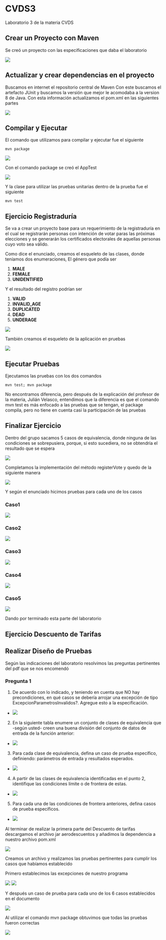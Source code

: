 # CVDS3
Laboratorio 3 de la materia CVDS

## Crear un Proyecto con Maven

Se creó un proyecto con las especificaciones que daba el laboratorio

<img  src="https://github.com/JuanMunozD/CVDS3/blob/master/img/CrearProyectoMaven.PNG">

## Actualizar y crear dependencias en el proyecto

Buscamos en internet el repositorio central de Maven
Con este buscamos el artefacto JUnit y buscamos la versión que mejor le acomodaba a la version 8 de Java. Con esta información actualizamos el pom.xml en las siguientes partes

<img  src="https://github.com/JuanMunozD/CVDS3/blob/master/img/ActuYCrearDependencias.PNG">

## Compilar y Ejecutar

El comando que utilizamos para compilar y ejecutar fue el siguiente

```
mvn package
```
<img  src="https://github.com/JuanMunozD/CVDS3/blob/master/img/CompilarYEjecutarPruebas.PNG">

Con el comando package se creó el AppTest

<img  src="https://github.com/JuanMunozD/CVDS3/blob/master/img/JavaTest.PNG">

Y la clase para utilizar las pruebas unitarias dentro de la prueba fue el siguiente

```
mvn test
```

## Ejercicio Registraduría

Se va a crear un proyecto base para un requerimiento de la registraduría en el cual se registrarán personas con intención de votar paras las próximas elecciones y se generarán los certificados electorales de aquellas personas cuyo voto sea válido.

Como dice el enunciado, creamos el esqueleto de las clases, donde teníamos dos enumeraciones, El género que podía ser 
1. **MALE**
2. **FEMALE**  
3. **UNIDENTIFIED**

Y el resultado del registro podrían ser
1. **VALID**
2. **INVALID_AGE**
3. **DUPLICATED**
4. **DEAD**
5. **UNDERAGE**

<img  src="https://github.com/JuanMunozD/CVDS3/blob/master/img/EsqueletoAplicacionClases.PNG">

También creamos el esqueleto de la aplicación en pruebas

<img  src="https://github.com/JuanMunozD/CVDS3/blob/master/img/EsqueletoAplicacionPruebas.PNG">

## Ejecutar Pruebas

Ejecutamos las pruebas con los dos comandos 

```
mvn test; mvn package
```

No encontramos diferencia, pero después de la explicación del profesor de la materia, Julián Velasco, entendimos que la diferencia es que el comando mvn test es más enfocado a las pruebas que se tengan, el package compila, pero no tiene en cuenta casi la participación de las pruebas

## Finalizar Ejercicio

Dentro del grupo sacamos 5 casos de equivalencia, donde ninguna de las condiciones se sobrepusiera, porque, si esto sucediera, no se obtendría el resultado que se espera

<img  src="https://github.com/JuanMunozD/CVDS3/blob/master/img/CasosDeEquivalenciaExcel.PNG">

Completamos la implementación del método registerVote y quedo de la siguiente manera

<img  src="https://github.com/JuanMunozD/CVDS3/blob/master/img/MetodoRegisterVote.PNG">

Y según el enunciado hicimos pruebas para cada uno de los casos

### Caso1
<img  src="https://github.com/JuanMunozD/CVDS3/blob/master/img/Test1.PNG">

### Caso2
<img  src="https://github.com/JuanMunozD/CVDS3/blob/master/img/Test2.PNG">

### Caso3
<img  src="https://github.com/JuanMunozD/CVDS3/blob/master/img/Test3.PNG">

### Caso4
<img  src="https://github.com/JuanMunozD/CVDS3/blob/master/img/Test4.PNG">

### Caso5
<img  src="https://github.com/JuanMunozD/CVDS3/blob/master/img/Test5.PNG">

Dando por terminado esta parte del laboratorio

## Ejercicio Descuento de Tarifas

## Realizar Diseño de Pruebas

Según las indicaciones del laboratorio resolvimos las preguntas pertinentes del pdf que se nos encomendó

### Pregunta 1
1. De acuerdo con lo indicado, y teniendo en cuenta que NO hay precondiciones, en qué casos se debería arrojar una excepción de tipo ExcepcionParametrosInvalidos?. Agregue esto a la especificación.

- <img  src="https://github.com/JuanMunozD/CVDS3/blob/master/img/Excepciones.PNG">

2. En la siguiente tabla enumere un conjunto de clases de equivalencia que -según usted- creen una buena división del conjunto de datos de entrada de la función anterior:

- <img  src="https://github.com/JuanMunozD/CVDS3/blob/master/img/Punto2.PNG">

3. Para cada clase de equivalencia, defina un caso de prueba específico, definiendo: parámetros de entrada y resultados esperados.

- <img  src="https://github.com/JuanMunozD/CVDS3/blob/master/img/Punto3.PNG">

4. A partir de las clases de equivalencia identificadas en el punto 2, identifique las condiciones límite o de frontera de estas.

- <img  src="https://github.com/JuanMunozD/CVDS3/blob/master/img/Punto4.PNG">

5. Para cada una de las condiciones de frontera anteriores, defina casos de prueba específicos.

- <img  src="https://github.com/JuanMunozD/CVDS3/blob/master/img/Punto5.PNG">

Al terminar de realizar la primera parte del Descuento de tarifas descargamos el archivo jar aerodescuentos y añadimos la dependencia a nuestro archivo pom.xml

<img  src="https://github.com/JuanMunozD/CVDS3/blob/master/img/DependenciaAero.PNG">

Creamos un archivo y realizamos las pruebas pertinentes para cumplir los casos que habíamos establecido

Primero establecimos las excepciones de nuestro programa

<img  src="https://github.com/JuanMunozD/CVDS3/blob/master/img/Excepciones1.PNG">
<img  src="https://github.com/JuanMunozD/CVDS3/blob/master/img/Excepciones2.PNG">

Y después un caso de prueba para cada uno de los 6 casos establecidos en el documento

<img  src="https://github.com/JuanMunozD/CVDS3/blob/master/img/TestAero.PNG">

Al utilizar el comando mvn package obtuvimos que todas las pruebas fueron correctas

<img  src="https://github.com/JuanMunozD/CVDS3/blob/master/img/TestFinal.PNG">
